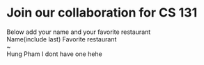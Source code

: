 # Join our collaboration for CS 131
Below add your name and your favorite restaurant
<br>
Name(include last)      Favorite restaurant <br>
~                                                       
Hung Pham               I dont have one hehe
